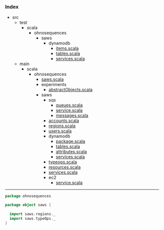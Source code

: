 ### Index

+ src
  + test
    + scala
      + ohnosequences
        + saws
          + dynamodb
            + [items.scala](../../../test/scala/ohnosequences/saws/dynamodb/items.md)
            + [tables.scala](../../../test/scala/ohnosequences/saws/dynamodb/tables.md)
            + [services.scala](../../../test/scala/ohnosequences/saws/dynamodb/services.md)
  + main
    + scala
      + ohnosequences
        + [saws.scala](saws.md)
        + experiments
          + [abstractObjects.scala](experiments/abstractObjects.md)
        + saws
          + sqs
            + [queues.scala](saws/sqs/queues.md)
            + [service.scala](saws/sqs/service.md)
            + [messages.scala](saws/sqs/messages.md)
          + [accounts.scala](saws/accounts.md)
          + [regions.scala](saws/regions.md)
          + [users.scala](saws/users.md)
          + dynamodb
            + [package.scala](saws/dynamodb/package.md)
            + [tables.scala](saws/dynamodb/tables.md)
            + [attributes.scala](saws/dynamodb/attributes.md)
            + [services.scala](saws/dynamodb/services.md)
          + [typeops.scala](saws/typeops.md)
          + [resources.scala](saws/resources.md)
          + [services.scala](saws/services.md)
          + ec2
            + [service.scala](saws/ec2/service.md)

------


```scala
package ohnosequences

package object saws {
  
  import saws.regions._
  import saws.typeOps._
}
```

